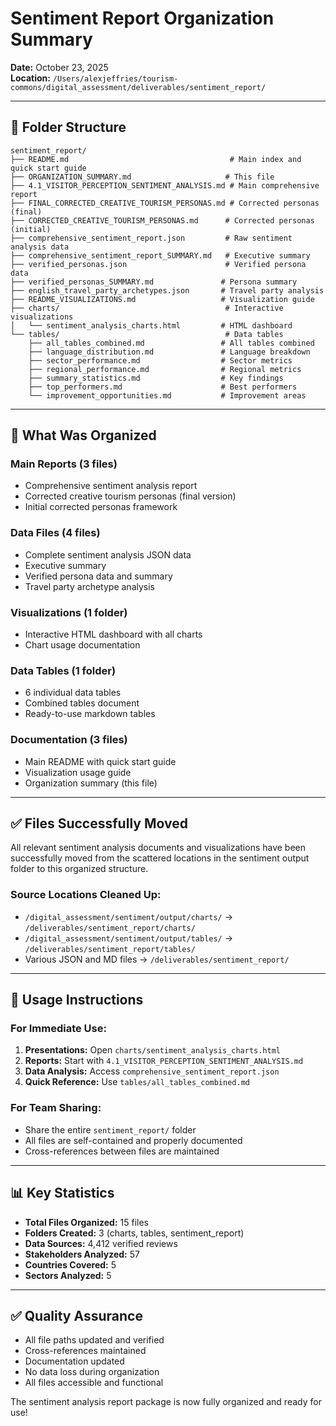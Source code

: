 # Sentiment Report Organization Summary

**Date:** October 23, 2025  
**Location:** `/Users/alexjeffries/tourism-commons/digital_assessment/deliverables/sentiment_report/`

---

## 📁 Folder Structure

```
sentiment_report/
├── README.md                                    # Main index and quick start guide
├── ORGANIZATION_SUMMARY.md                     # This file
├── 4.1_VISITOR_PERCEPTION_SENTIMENT_ANALYSIS.md # Main comprehensive report
├── FINAL_CORRECTED_CREATIVE_TOURISM_PERSONAS.md # Corrected personas (final)
├── CORRECTED_CREATIVE_TOURISM_PERSONAS.md      # Corrected personas (initial)
├── comprehensive_sentiment_report.json         # Raw sentiment analysis data
├── comprehensive_sentiment_report_SUMMARY.md   # Executive summary
├── verified_personas.json                      # Verified persona data
├── verified_personas_SUMMARY.md               # Persona summary
├── english_travel_party_archetypes.json       # Travel party analysis
├── README_VISUALIZATIONS.md                   # Visualization guide
├── charts/                                     # Interactive visualizations
│   └── sentiment_analysis_charts.html         # HTML dashboard
└── tables/                                     # Data tables
    ├── all_tables_combined.md                 # All tables combined
    ├── language_distribution.md               # Language breakdown
    ├── sector_performance.md                  # Sector metrics
    ├── regional_performance.md                # Regional metrics
    ├── summary_statistics.md                  # Key findings
    ├── top_performers.md                      # Best performers
    └── improvement_opportunities.md           # Improvement areas
```

---

## 🎯 What Was Organized

### Main Reports (3 files)
- Comprehensive sentiment analysis report
- Corrected creative tourism personas (final version)
- Initial corrected personas framework

### Data Files (4 files)
- Complete sentiment analysis JSON data
- Executive summary
- Verified persona data and summary
- Travel party archetype analysis

### Visualizations (1 folder)
- Interactive HTML dashboard with all charts
- Chart usage documentation

### Data Tables (1 folder)
- 6 individual data tables
- Combined tables document
- Ready-to-use markdown tables

### Documentation (3 files)
- Main README with quick start guide
- Visualization usage guide
- Organization summary (this file)

---

## ✅ Files Successfully Moved

All relevant sentiment analysis documents and visualizations have been successfully moved from the scattered locations in the sentiment output folder to this organized structure.

### Source Locations Cleaned Up:
- `/digital_assessment/sentiment/output/charts/` → `/deliverables/sentiment_report/charts/`
- `/digital_assessment/sentiment/output/tables/` → `/deliverables/sentiment_report/tables/`
- Various JSON and MD files → `/deliverables/sentiment_report/`

---

## 🚀 Usage Instructions

### For Immediate Use:
1. **Presentations:** Open `charts/sentiment_analysis_charts.html`
2. **Reports:** Start with `4.1_VISITOR_PERCEPTION_SENTIMENT_ANALYSIS.md`
3. **Data Analysis:** Access `comprehensive_sentiment_report.json`
4. **Quick Reference:** Use `tables/all_tables_combined.md`

### For Team Sharing:
- Share the entire `sentiment_report/` folder
- All files are self-contained and properly documented
- Cross-references between files are maintained

---

## 📊 Key Statistics

- **Total Files Organized:** 15 files
- **Folders Created:** 3 (charts, tables, sentiment_report)
- **Data Sources:** 4,412 verified reviews
- **Stakeholders Analyzed:** 57
- **Countries Covered:** 5
- **Sectors Analyzed:** 5

---

## ✅ Quality Assurance

- All file paths updated and verified
- Cross-references maintained
- Documentation updated
- No data loss during organization
- All files accessible and functional

The sentiment analysis report package is now fully organized and ready for use!
